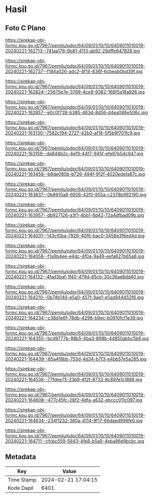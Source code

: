 # Hasil

## Foto C Plano

https://sirekap-obj-formc.kpu.go.id/7967/pemilu/pdpr/64/09/01/10/10/6409011010019-20240221-162713--741aa178-0b81-4113-ab92-29dffe647828.jpg

https://sirekap-obj-formc.kpu.go.id/7967/pemilu/pdpr/64/09/01/10/10/6409011010019-20240221-162737--f184a026-adc2-4f14-836f-6cbeab0bd39f.jpg

https://sirekap-obj-formc.kpu.go.id/7967/pemilu/pdpr/64/09/01/10/10/6409011010019-20240221-162824--25675e7e-3769-4ce9-9382-166f5a18a926.jpg

https://sirekap-obj-formc.kpu.go.id/7967/pemilu/pdpr/64/09/01/10/10/6409011010019-20240221-162857--e0c0f739-b385-463d-8d56-d4ea086e506c.jpg

https://sirekap-obj-formc.kpu.go.id/7967/pemilu/pdpr/64/09/01/10/10/6409011010019-20240221-163130--7582c194-2727-42b0-af18-5f5b9f701fc9.jpg

https://sirekap-obj-formc.kpu.go.id/7967/pemilu/pdpr/64/09/01/10/10/6409011010019-20240221-163159--da844b2c-4ef9-44f7-945f-efe97b54c947.jpg

https://sirekap-obj-formc.kpu.go.id/7967/pemilu/pdpr/64/09/01/10/10/6409011010019-20240221-163458--b8de080b-b726-494f-912f-4020edefa67c.jpg

https://sirekap-obj-formc.kpu.go.id/7967/pemilu/pdpr/64/09/01/10/10/6409011010019-20240221-163837--0b8910a8-6926-42f0-955a-c2378b992190.jpg

https://sirekap-obj-formc.kpu.go.id/7967/pemilu/pdpr/64/09/01/10/10/6409011010019-20240221-163957--db927126-a3f1-4bb1-8d42-72a4dfbad09b.jpg

https://sirekap-obj-formc.kpu.go.id/7967/pemilu/pdpr/64/09/01/10/10/6409011010019-20240221-164031--143cf0ba-7826-40f6-bac0-3458e3f6ed4d.jpg

https://sirekap-obj-formc.kpu.go.id/7967/pemilu/pdpr/64/09/01/10/10/6409011010019-20240221-164058--f1a9b4ee-e4dc-4f0a-9a49-eefa627b65a8.jpg

https://sirekap-obj-formc.kpu.go.id/7967/pemilu/pdpr/64/09/01/10/10/6409011010019-20240221-164132--4fad3baf-1f40-479d-85cb-30c36ae8dd40.jpg

https://sirekap-obj-formc.kpu.go.id/7967/pemilu/pdpr/64/09/01/10/10/6409011010019-20240221-164210--0b74b140-e5a0-457f-9ae1-e5ad844452f6.jpg

https://sirekap-obj-formc.kpu.go.id/7967/pemilu/pdpr/64/09/01/10/10/6409011010019-20240221-164234--c38d1e6f-78db-4298-b9ec-b0910fcf1e39.jpg

https://sirekap-obj-formc.kpu.go.id/7967/pemilu/pdpr/64/09/01/10/10/6409011010019-20240221-164355--bcd9777b-98b5-4ba3-898b-44850abbc5b6.jpg

https://sirekap-obj-formc.kpu.go.id/7967/pemilu/pdpr/64/09/01/10/10/6409011010019-20240221-164439--85a4f8bb-753d-4d34-b7f3-e4bb57e5a285.jpg

https://sirekap-obj-formc.kpu.go.id/7967/pemilu/pdpr/64/09/01/10/10/6409011010019-20240221-164538--77fdee75-23b9-4f2f-8733-8c897e1c1888.jpg

https://sirekap-obj-formc.kpu.go.id/7967/pemilu/pdpr/64/09/01/10/10/6409011010019-20240221-164608--477c45fc-28f2-4dfa-a632-ebccc011c097.jpg

https://sirekap-obj-formc.kpu.go.id/7967/pemilu/pdpr/64/09/01/10/10/6409011010019-20240221-164634--234f1232-380a-4114-9f17-66daed998fe0.jpg

https://sirekap-obj-formc.kpu.go.id/7967/pemilu/pdpr/64/09/01/10/10/6409011010019-20240221-164711--cfcbc559-5843-4fe8-b5a9-4eba96e9bcbc.jpg


## Metadata

| Key        | Value               |
| ---------- | ------------------- |
| Time Stamp | 2024-02-21 17:04:15 |
| Kode Dapil | 6401                |




